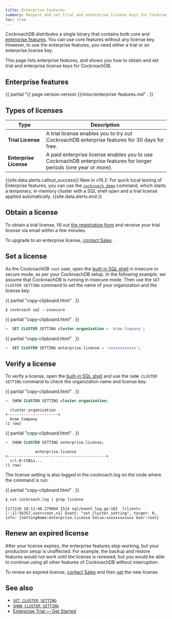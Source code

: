 ```yaml
---
title: Enterprise Features
summary: Request and set trial and enterprise license keys for CockroachDB
toc: true
---
```


CockroachDB distributes a single binary that contains both core and [enterprise features](https://www.cockroachlabs.com/pricing/). You can use core features without any license key. However, to use the enterprise features, you need either a trial or an enterprise license key.

This page lists enterprise features, and shows you how to obtain and set trial and enterprise license keys for CockroachDB.

## Enterprise features

{{ partial "{{ page.version.version }}/misc/enterprise-features.md" . }}

## Types of licenses

Type | Description
-------------|------------
**Trial License** | A trial license enables you to try out CockroachDB enterprise features for 30 days for free.
**Enterprise License** | A paid enterprise license enables you to use CockroachDB enterprise features for longer periods (one year or more).

{{site.data.alerts.callout_success}}
<span class="version-tag">New in v19.2:</span> For quick local testing of Enterprise features, you can use the [`cockroach demo`](cockroach-demo.html) command, which starts a temporary, in-memory cluster with a SQL shell open and a trial license applied automatically.
{{site.data.alerts.end }}

## Obtain a license

To obtain a trial license, fill out [the registration form](https://www.cockroachlabs.com/get-cockroachdb/enterprise/) and receive your trial license via email within a few minutes.

To upgrade to an enterprise license, <a href="mailto:sales@cockroachlabs.com">contact Sales</a>.

## Set a license

As the CockroachDB `root` user, open the [built-in SQL shell](cockroach-sql.html) in insecure or secure mode, as per your CockroachDB setup. In the following example, we assume that CockroachDB is running in insecure mode. Then use the `SET CLUSTER SETTING` command to set the name of your organization and the license key:

{{ partial "copy-clipboard.html" . }}
~~~ shell
$ cockroach sql --insecure
~~~

{{ partial "copy-clipboard.html" . }}
~~~ sql
>  SET CLUSTER SETTING cluster.organization = 'Acme Company';
~~~

{{ partial "copy-clipboard.html" . }}
~~~ sql
>  SET CLUSTER SETTING enterprise.license = 'xxxxxxxxxxxx';
~~~

## Verify a license

To verify a license, open the [built-in SQL shell](cockroach-sql.html) and use the `SHOW CLUSTER SETTING` command to check the organization name and license key:

{{ partial "copy-clipboard.html" . }}
~~~ sql
>  SHOW CLUSTER SETTING cluster.organization;
~~~
~~~
  cluster.organization
+----------------------+
  Acme Company
(1 row)
~~~

{{ partial "copy-clipboard.html" . }}
~~~ sql
>  SHOW CLUSTER SETTING enterprise.license;
~~~
~~~
             enterprise.license
+-------------------------------------------+
  crl-0-ChB1x...
(1 row)
~~~

The license setting is also logged in the cockroach.log on the node where the command is run:

{{ partial "copy-clipboard.html" . }}
~~~ sql
$ cat cockroach.log | grep license
~~~
~~~
I171116 18:11:48.279604 1514 sql/event_log.go:102  [client=[::1]:56357,user=root,n1] Event: "set_cluster_setting", target: 0, info: {SettingName:enterprise.license Value:xxxxxxxxxxxx User:root}
~~~

## Renew an expired license

After your license expires, the enterprise features stop working, but your production setup is unaffected. For example, the backup and restore features would not work until the license is renewed, but you would be able to continue using all other features of CockroachDB without interruption.

To renew an expired license, <a href="mailto:sales@cockroachlabs.com">contact Sales</a> and then [set](enterprise-licensing.html#set-a-license) the new license.

## See also

- [`SET CLUSTER SETTING`](set-cluster-setting.html)
- [`SHOW CLUSTER SETTING`](show-cluster-setting.html)
- [Enterprise Trial –– Get Started](get-started-with-enterprise-trial.html)
